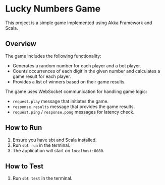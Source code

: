# Lucky Numbers Game

This project is a simple game implemented using Akka Framework and Scala.

## Overview

The game includes the following functionality:

- Generates a random number for each player and a bot player.
- Counts occurrences of each digit in the given number and calculates a game result for each player.
- Provides a list of winners based on their game results.

The game uses WebSocket communication for handling game logic:

- `request.play` message that initiates the game.
- `response.results` message that provides the game results.
- `request.ping` / `response.pong` messages for latency check.

## How to Run

1. Ensure you have sbt and Scala installed.
2. Run `sbt run` in the terminal.
3. The application will start on `localhost:8080`.

## How to Test

1. Run `sbt test` in the terminal.
